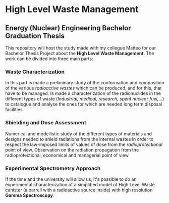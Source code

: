 # High Level Waste Management
## Energy (Nuclear) Engineering Bachelor Graduation Thesis

This repository will host the study made with my collegue Matteo for our Bachelor Thesis Project about the **High Level Waste Management**.
The work can be divided into three main parts:

### Waste Characterization
In this part is made a preliminary study of the conformation and composition of the various *radioactive wastes* which can be produced, and for this, that have
to be managed. Is made a characterization of the radionuclides in the different types of waste (*Industrial, medical, research, spent nuclear fuel,...*)
to catalogue and analyse the ones for which are needed long term disposal facilities.

### Shielding and Dose Assessment
Numerical and modellistic study of the different types of materials and designs needed to shield radiations from the internal wastes in order to respect
the law-imposed limits of values of dose from the *radioprotectional* point of view. Observation on the radiation propagation from the radioprotectional, economical and managerial point of view.

### Experimental Spectrometry Approach
If the time and the university will allow us, it's possible to do an experimental characterization of a simplified model of High Level Waste canister (a
barrell with a radioactive source inside) with high resolution **Gamma Spectroscopy**.
